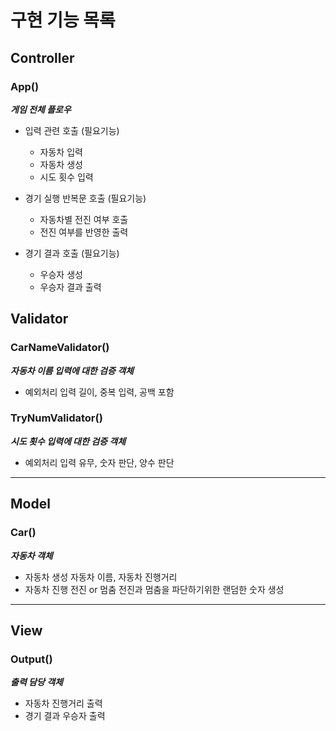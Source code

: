 # 구현 기능 목록

## Controller

### App()

**_게임 전체 플로우_**

- 입력 관련 호출
  (필요기능)

  - 자동차 입력
  - 자동차 생성
  - 시도 횟수 입력

- 경기 실행 반복문 호출
  (필요기능)

  - 자동차별 전진 여부 호출
  - 전진 여부를 반영한 출력

- 경기 결과 호출
  (필요기능)

  - 우승자 생성
  - 우승자 결과 출력

## Validator

### CarNameValidator()

**_자동차 이름 입력에 대한 검증 객체_**

- 예외처리
  입력 길이, 중복 입력, 공백 포함

### TryNumValidator()

**_시도 횟수 입력에 대한 검증 객체_**

- 예외처리
  입력 유무, 숫자 판단, 양수 판단

---

## Model

### Car()

**_자동차 객체_**

- 자동차 생성
  자동차 이름, 자동차 진행거리
- 자동차 진행
  전진 or 멈춤
  전진과 멈춤을 파단하기위한 랜덤한 숫자 생성

---

## View

### Output()

**_출력 담당 객체_**

- 자동차 진행거리 출력
- 경기 결과 우승자 출력
